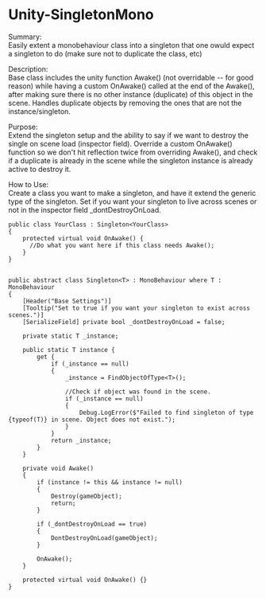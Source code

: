 # Unity-SingletonMono
Summary:  
Easily extent a monobehaviour class into a singleton that one owuld expect a singleton to do (make sure not to duplicate the class, etc) 

Description:  
Base class includes the unity function Awake() (not overridable -- for good reason) while having a custom OnAwake() called at the end of the Awake(), after making sure there is no other instance (duplicate) of this object in the scene. Handles duplicate objects by removing the ones that are not the instance/singleton.
 
Purpose:  
Extend the singleton setup and the ability to say if we want to destroy the single on scene load (inspector field). Override a custom OnAwake() function so we don't hit reflection twice from overriding Awake(), and check if a duplicate is already in the scene while the singleton instance is already active to destroy it.

How to Use:  
Create a class you want to make a singleton, and have it extend the generic type of the singleton. Set if you want your singleton to live across scenes or not in the inspector field _dontDestroyOnLoad.
```
public class YourClass : Singleton<YourClass>
{
    protected virtual void OnAwake() { 
      //Do what you want here if this class needs Awake();
    }
}


public abstract class Singleton<T> : MonoBehaviour where T : MonoBehaviour
{
    [Header("Base Settings")]
    [Tooltip("Set to true if you want your singleton to exist across scenes.")]
    [SerializeField] private bool _dontDestroyOnLoad = false;

    private static T _instance;

    public static T instance {
        get {
            if (_instance == null)
            {
                _instance = FindObjectOfType<T>();

                //Check if object was found in the scene.
                if (_instance == null)
                {
                    Debug.LogError($"Failed to find singleton of type {typeof(T)} in scene. Object does not exist.");
                }                     
            }
            return _instance;
        }
    }
    
    private void Awake()
    {
        if (instance != this && instance != null)
        {
            Destroy(gameObject);
            return;
        }

        if (_dontDestroyOnLoad == true)
        {
            DontDestroyOnLoad(gameObject);
        }

        OnAwake();
    }
        
    protected virtual void OnAwake() {}
}
```

